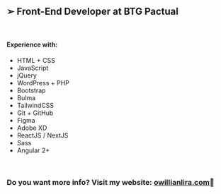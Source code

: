 <h2>➢ Front-End Developer at BTG Pactual</h2>
<br />
<h4>Experience with:</h4>
<ul>
  <li>HTML + CSS</li>
  <li>JavaScript</li>
  <li>jQuery</li>
  <li>WordPress + PHP</li>
  <li>Bootstrap</li>
  <li>Bulma</li>
  <li>TailwindCSS</li>
  <li>Git + GitHub</li>
  <li>Figma</li>
  <li>Adobe XD</li>
  <li>ReactJS / NextJS</li>
  <li>Sass</li>
  <li>Angular 2+</li>
</ul>
<br />
<h3>Do you want more info? Visit my website: <a href="https://owillianlira.vercel.app/">owillianlira.com</a>🔗</h3>

